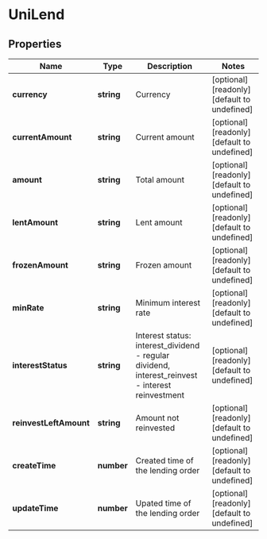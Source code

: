 # UniLend

## Properties

Name | Type | Description | Notes
------------ | ------------- | ------------- | -------------
**currency** | **string** | Currency | [optional] [readonly] [default to undefined]
**currentAmount** | **string** | Current amount | [optional] [readonly] [default to undefined]
**amount** | **string** | Total amount | [optional] [readonly] [default to undefined]
**lentAmount** | **string** | Lent amount | [optional] [readonly] [default to undefined]
**frozenAmount** | **string** | Frozen amount | [optional] [readonly] [default to undefined]
**minRate** | **string** | Minimum interest rate | [optional] [readonly] [default to undefined]
**interestStatus** | **string** | Interest status: interest_dividend - regular dividend, interest_reinvest - interest reinvestment | [optional] [readonly] [default to undefined]
**reinvestLeftAmount** | **string** | Amount not reinvested | [optional] [readonly] [default to undefined]
**createTime** | **number** | Created time of the lending order | [optional] [readonly] [default to undefined]
**updateTime** | **number** | Upated time of the lending order | [optional] [readonly] [default to undefined]

